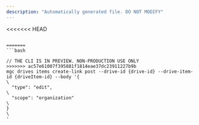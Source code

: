 ```yaml
---
description: "Automatically generated file. DO NOT MODIFY"
---
```


<<<<<<< HEAD
```cli

=======
```bash

// THE CLI IS IN PREVIEW. NON-PRODUCTION USE ONLY
>>>>>>> ac57e61007f395881f1814eae37dc23911227b9b
mgc drives items create-link post --drive-id {drive-id} --drive-item-id {driveItem-id} --body '{\
  "type": "edit",\
  "scope": "organization"\
}\
'

```